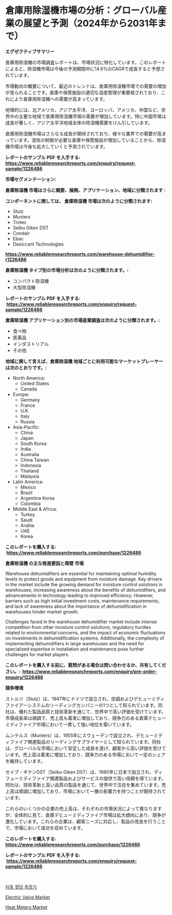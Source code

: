 <p><h1>倉庫用除湿機市場の分析：グローバル産業の展望と予測（2024年から2031年まで）</h1></p><p><strong>エグゼクティブサマリー</strong></p>
<p><p>倉庫用除湿機の市場調査レポートは、市場状況に特化しています。このレポートによると、除湿機市場は今後の予測期間中に14.6%のCAGRで成長すると予想されています。</p><p>市場動向の概要について、最近のトレンドは、倉庫用除湿機市場での需要の増加が見られることです。倉庫や保管施設の適切な湿度管理が重要視されており、これにより倉庫用除湿機への需要が高まっています。</p><p>地理的には、北アメリカ、アジア太平洋、ヨーロッパ、アメリカ、中国など、世界中の主要な地域で倉庫用除湿機市場の需要が増加しています。特に中国市場は成長が著しく、アジア太平洋地域全体の除湿機需要をけん引しています。</p><p>倉庫用除湿機市場はさらなる成長が期待されており、様々な業界での需要が高まっています。湿気の制御が必要な倉庫や保管施設が増加していることから、除湿機市場は今後も拡大していくと予測されています。</p></p>
<p><strong>レポートのサンプル PDF を入手する: <a href="https://www.reliableresearchreports.com/enquiry/request-sample/1226486">https://www.reliableresearchreports.com/enquiry/request-sample/1226486</a></strong></p>
<p><strong>市場セグメンテーション:</strong></p>
<p><strong> 倉庫除湿機 市場はさらに概要、展開、アプリケーション、地域に分類されます :</strong></p>
<p><strong>コンポーネントに関しては、 倉庫除湿機 市場は次のように分類されます: &nbsp;</strong></p>
<p><ul><li>Stulz</li><li>Munters</li><li>Trotec</li><li>Seibu Giken DST</li><li>Condair</li><li>Ebac</li><li>Desiccant Technologies</li></ul></p>
<p><strong><a href="https://www.reliableresearchreports.com/warehouse-dehumidifier-r1226486">https://www.reliableresearchreports.com/warehouse-dehumidifier-r1226486</a></strong></p>
<p><strong> 倉庫除湿機 タイプ別の市場分析は次のように分類されます。:</strong></p>
<p><ul><li>コンパクト除湿機</li><li>大型除湿機</li></ul></p>
<p><strong>レポートのサンプル PDF を入手する: &nbsp;<a href="https://www.reliableresearchreports.com/enquiry/request-sample/1226486">https://www.reliableresearchreports.com/enquiry/request-sample/1226486</a></strong></p>
<p><strong> 倉庫除湿機 アプリケーション別の市場産業調査は次のように分類されます。:</strong></p>
<p><ul><li>食べ物</li><li>医薬品</li><li>インダストリアル</li><li>その他</li></ul></p>
<p><strong>地域に関して言えば、倉庫除湿機 地域ごとに利用可能なマーケットプレーヤーは次のとおりです。:</strong></p>
<p><ul>
    <li>
        North America:
        <ul>
            <li>United States</li>
            <li>Canada</li>
        </ul>
    </li>
    <li>
        Europe:
        <ul>
            <li>Germany</li>
            <li>France</li>
            <li>U.K.</li>
            <li>Italy</li>
            <li>Russia</li>
        </ul>
    </li>
    <li>
        Asia-Pacific:
        <ul>
            <li>China</li>
            <li>Japan</li>
            <li>South Korea</li>
            <li>India</li>
            <li>Australia</li>
            <li>China Taiwan</li>
            <li>Indonesia</li>
            <li>Thailand</li>
            <li>Malaysia</li>
        </ul>
    </li>
    <li>
        Latin America:
        <ul>
            <li>Mexico</li>
            <li>Brazil</li>
            <li>Argentina Korea</li>
            <li>Colombia</li>
        </ul>
    </li>
    <li>
        Middle East & Africa:
        <ul>
            <li>Turkey</li>
            <li>Saudi</li>
            <li>Arabia</li>
            <li>UAE</li>
            <li>Korea</li>
        </ul>
    </li>
    </ul></p>
<p><strong>このレポートを購入する: &nbsp;<a href="https://www.reliableresearchreports.com/purchase/1226486">https://www.reliableresearchreports.com/purchase/1226486</a></strong></p>
<p><strong>倉庫除湿機 の主な推進要因と障壁 市場</strong></p>
<p><p>Warehouse dehumidifiers are essential for maintaining optimal humidity levels to protect goods and equipment from moisture damage. Key drivers in the market include the growing demand for moisture control solutions in warehouses, increasing awareness about the benefits of dehumidifiers, and advancements in technology leading to improved efficiency. However, barriers such as high initial investment costs, maintenance requirements, and lack of awareness about the importance of dehumidification in warehouses hinder market growth.</p><p>Challenges faced in the warehouse dehumidifier market include intense competition from other moisture control solutions, regulatory hurdles related to environmental concerns, and the impact of economic fluctuations on investments in dehumidification systems. Additionally, the complexity of implementing dehumidifiers in large warehouses and the need for specialized expertise in installation and maintenance pose further challenges for market players.</p></p>
<p><strong>このレポートを購入する前に、質問がある場合は問い合わせるか、共有してください。:&nbsp; <a href="https://www.reliableresearchreports.com/enquiry/pre-order-enquiry/1226486">https://www.reliableresearchreports.com/enquiry/pre-order-enquiry/1226486</a></strong></p>
<p><strong>競争環境</strong></p>
<p><p>ストルツ（Stulz）は、1947年にドイツで設立され、空調およびデヒューミディファイアーシステムのリーディングカンパニーの1つとして知られています。同社は、優れた製品品質と技術革新を通じて、世界中で高い評価を受けています。市場成長率は順調で、売上高も着実に増加しており、競争力のある倉庫デヒューミディファイア市場において一貫して強い地位を築いています。</p><p>ムンテルス（Munters）は、1955年にスウェーデンで設立され、デヒューミディファイア関連製品のリーディングサプライヤーとして知られています。同社は、グローバルな市場において安定した成長を遂げ、顧客から高い評価を受けています。売上高は着実に増加しており、競争力のある市場において一定のシェアを維持しています。</p><p>セイブ・ギケンDST（Seibu Giken DST）は、1980年に日本で設立され、ディフューミディファイア関連製品およびサービスの提供で高い信頼を得ています。同社は、技術革新と高い品質の製品を通じて、世界中で注目を集めています。売上高は順調に増加しており、市場において一層の影響力を持つことが期待されています。</p><p>これらのいくつかの企業の売上高は、それぞれの市場状況によって異なりますが、全体的に見て、倉庫デヒューミディファイア市場は拡大傾向にあり、競争が激化しています。これらの企業は、顧客ニーズに対応し、製品の改良を行うことで、市場において成功を収めています。</p></p>
<p><strong>このレポートを購入する: &nbsp; <a href="https://www.reliableresearchreports.com/purchase/1226486">https://www.reliableresearchreports.com/purchase/1226486</a></strong></p>
<p><strong>レポートのサンプル PDF を入手する: &nbsp;<a href="https://www.reliableresearchreports.com/enquiry/request-sample/1226486">https://www.reliableresearchreports.com/enquiry/request-sample/1226486</a></strong><strong></strong></p>
<p>&nbsp;</p>
<p><p><a href="https://github.com/lzuwsfreyoq70/Market-Research-Report-List-1/blob/main/356206325086.md">자동 혈당 측정기</a></p><p><a href="https://extreme-scabiosa-c81.notion.site/Electric-Valve-Market-Research-Report-Its-History-and-Forecast-2024-to-2031-0525111f7ef5442abc54402fbe4ee821">Electric Valve Market</a></p><p><a href="https://github.com/santosh758595/Market-Research-Report-List-4/blob/main/heat-meters-market.md">Heat Meters Market</a></p></p>